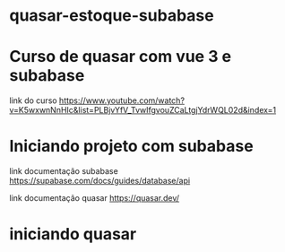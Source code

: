 # quasar-estoque-subabase

# Curso de quasar com vue 3 e subabase

link do curso https://www.youtube.com/watch?v=K5wxwnNnHIc&list=PLBjvYfV_TvwIfgvouZCaLtgjYdrWQL02d&index=1

# Iniciando projeto com subabase

link documentação subabase https://supabase.com/docs/guides/database/api

link documentação quasar https://quasar.dev/

# iniciando quasar


